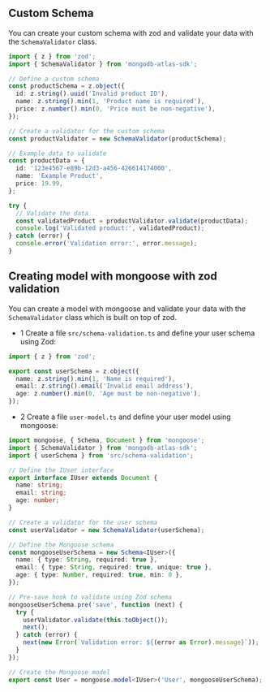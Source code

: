 ## Custom Schema

You can create your custom schema with zod and validate your data with the `SchemaValidator` class.

```typescript
import { z } from 'zod';
import { SchemaValidator } from 'mongodb-atlas-sdk';

// Define a custom schema
const productSchema = z.object({
  id: z.string().uuid('Invalid product ID'),
  name: z.string().min(1, 'Product name is required'),
  price: z.number().min(0, 'Price must be non-negative'),
});

// Create a validator for the custom schema
const productValidator = new SchemaValidator(productSchema);

// Example data to validate
const productData = {
  id: '123e4567-e89b-12d3-a456-426614174000',
  name: 'Example Product',
  price: 19.99,
};

try {
  // Validate the data
  const validatedProduct = productValidator.validate(productData);
  console.log('Validated product:', validatedProduct);
} catch (error) {
  console.error('Validation error:', error.message);
}
```

## Creating model with mongoose with zod validation

You can create a model with mongoose and validate your data with the `SchemaValidator` class which is built on top of zod.

- 1 Create a file `src/schema-validation.ts` and define your user schema using Zod:

```typescript
import { z } from 'zod';

export const userSchema = z.object({
  name: z.string().min(1, 'Name is required'),
  email: z.string().email('Invalid email address'),
  age: z.number().min(0, 'Age must be non-negative'),
});
```

- 2 Create a file `user-model.ts` and define your user model using mongoose:

```typescript
import mongoose, { Schema, Document } from 'mongoose';
import { SchemaValidator } from 'mongodb-atlas-sdk';
import { userSchema } from 'src/schema-validation';

// Define the IUser interface
export interface IUser extends Document {
  name: string;
  email: string;
  age: number;
}

// Create a validator for the user schema
const userValidator = new SchemaValidator(userSchema);

// Define the Mongoose schema
const mongooseUserSchema = new Schema<IUser>({
  name: { type: String, required: true },
  email: { type: String, required: true, unique: true },
  age: { type: Number, required: true, min: 0 },
});

// Pre-save hook to validate using Zod schema
mongooseUserSchema.pre('save', function (next) {
  try {
    userValidator.validate(this.toObject());
    next();
  } catch (error) {
    next(new Error(`Validation error: ${(error as Error).message}`));
  }
});

// Create the Mongoose model
export const User = mongoose.model<IUser>('User', mongooseUserSchema);
```
